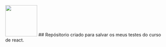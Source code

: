 <img height="100" src="https://upload.wikimedia.org/wikipedia/commons/a/a7/React-icon.svg" />
## Repósitorio criado para salvar os meus testes do curso de react.




